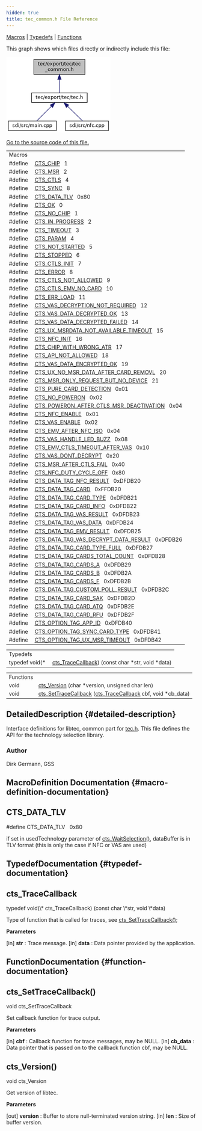 ```yaml
---
hidden: true
title: tec_common.h File Reference
---
```


[Macros](#define-members) \| [Typedefs](#typedef-members) \| [Functions](#func-members)

This graph shows which files directly or indirectly include this file:

![](tec__common_8h__dep__incl.png)

<a href="tec__common_8h_source.md">Go to the source code of this file.</a>

|  |  |
|----|----|
| Macros |  |
| #define  | <a href="group___t_e_c___t_e_c_h_n_o_l_o_g_i_e_s.md#gadbc63cc59da76fff7974cd5631f56662">CTS_CHIP</a>   1 |
| #define  | <a href="group___t_e_c___t_e_c_h_n_o_l_o_g_i_e_s.md#gaece6355aecbe1744ed15e5b41e0e6c15">CTS_MSR</a>   2 |
| #define  | <a href="group___t_e_c___t_e_c_h_n_o_l_o_g_i_e_s.md#ga56e64c2a97c61e8cb043de2852986a3a">CTS_CTLS</a>   4 |
| #define  | <a href="group___t_e_c___t_e_c_h_n_o_l_o_g_i_e_s.md#ga04faa97d1f562e3d9911be8b2e3d250f">CTS_SYNC</a>   8 |
| #define  | [CTS_DATA_TLV](#a56386219739d173835a83194608fedea)   0x80 |
| #define  | <a href="group___t_e_c___r_e_t_u_r_n___c_o_d_e_s.md#ga1952f713ce2bbfa1d8b54142ca52ecc4">CTS_OK</a>   0 |
| #define  | <a href="group___t_e_c___r_e_t_u_r_n___c_o_d_e_s.md#ga058dc7a7d6d6562dac8171ca86f5b5c0">CTS_NO_CHIP</a>   1 |
| #define  | <a href="group___t_e_c___r_e_t_u_r_n___c_o_d_e_s.md#ga7ee2b62641a168354503adbb06508deb">CTS_IN_PROGRESS</a>   2 |
| #define  | <a href="group___t_e_c___r_e_t_u_r_n___c_o_d_e_s.md#gae1d5a1303c3edd9aa78e9ed9b8c3207a">CTS_TIMEOUT</a>   3 |
| #define  | <a href="group___t_e_c___r_e_t_u_r_n___c_o_d_e_s.md#ga3e498393b2a0ebf740bb6f1e903270a0">CTS_PARAM</a>   4 |
| #define  | <a href="group___t_e_c___r_e_t_u_r_n___c_o_d_e_s.md#gad672622165e6bdf597675c829606bb62">CTS_NOT_STARTED</a>   5 |
| #define  | <a href="group___t_e_c___r_e_t_u_r_n___c_o_d_e_s.md#ga7cc5cc3d019136c0a8942e62c558b69c">CTS_STOPPED</a>   6 |
| #define  | <a href="group___t_e_c___r_e_t_u_r_n___c_o_d_e_s.md#ga1827cb909b31c770a7af3c5521253ceb">CTS_CTLS_INIT</a>   7 |
| #define  | <a href="group___t_e_c___r_e_t_u_r_n___c_o_d_e_s.md#gac7ce1e8ae224edcd06cbd17046a9f9de">CTS_ERROR</a>   8 |
| #define  | <a href="group___t_e_c___r_e_t_u_r_n___c_o_d_e_s.md#gaf0431ada300a75873e555d8ec68484c6">CTS_CTLS_NOT_ALLOWED</a>   9 |
| #define  | <a href="group___t_e_c___r_e_t_u_r_n___c_o_d_e_s.md#ga1279a0bd837c7c80b23c747bfe40310f">CTS_CTLS_EMV_NO_CARD</a>   10 |
| #define  | <a href="group___t_e_c___r_e_t_u_r_n___c_o_d_e_s.md#ga631b3ac8f6e41ecfa2aefc97296e0f75">CTS_ERR_LOAD</a>   11 |
| #define  | <a href="group___t_e_c___r_e_t_u_r_n___c_o_d_e_s.md#ga11e77d01884f12702d0652efb875c9bd">CTS_VAS_DECRYPTION_NOT_REQUIRED</a>   12 |
| #define  | <a href="group___t_e_c___r_e_t_u_r_n___c_o_d_e_s.md#ga773aac25463871c28c91a217fca64caa">CTS_VAS_DATA_DECRYPTED_OK</a>   13 |
| #define  | <a href="group___t_e_c___r_e_t_u_r_n___c_o_d_e_s.md#gac051158cd3273d316aa38227c996503a">CTS_VAS_DATA_DECRYPTED_FAILED</a>   14 |
| #define  | <a href="group___t_e_c___r_e_t_u_r_n___c_o_d_e_s.md#gadf0a2a2d0df56c222253a27bfeefdbb7">CTS_UX_MSRDATA_NOT_AVAILABLE_TIMEOUT</a>   15 |
| #define  | <a href="group___t_e_c___r_e_t_u_r_n___c_o_d_e_s.md#ga1527ff5876cd8d07fb7790fb9582ef8f">CTS_NFC_INIT</a>   16 |
| #define  | <a href="group___t_e_c___r_e_t_u_r_n___c_o_d_e_s.md#gac43b71a6f5b22f202d8d9ae853d42cf1">CTS_CHIP_WITH_WRONG_ATR</a>   17 |
| #define  | <a href="group___t_e_c___r_e_t_u_r_n___c_o_d_e_s.md#ga7dd3d4f95380f5b689a4e20aec5a33f7">CTS_API_NOT_ALLOWED</a>   18 |
| #define  | <a href="group___t_e_c___r_e_t_u_r_n___c_o_d_e_s.md#gafb45d462dce92aeffd12f7867a2c3f6c">CTS_VAS_DATA_ENCRYPTED_OK</a>   19 |
| #define  | <a href="group___t_e_c___r_e_t_u_r_n___c_o_d_e_s.md#gab88646562adf7c9201c7806c4ce3e962">CTS_UX_NO_MSR_DATA_AFTER_CARD_REMOVL</a>   20 |
| #define  | <a href="group___t_e_c___r_e_t_u_r_n___c_o_d_e_s.md#gaa49d5062e70c65550fb09392d8e955a7">CTS_MSR_ONLY_REQUEST_BUT_NO_DEVICE</a>   21 |
| #define  | <a href="group___t_e_c___s_t_a_r_t___o_p_t_i_o_n_s.md#gaeff0a0e1b335597ea1ec0781f15edb08">CTS_PURE_CARD_DETECTION</a>   0x01 |
| #define  | <a href="group___t_e_c___s_t_a_r_t___o_p_t_i_o_n_s.md#ga1073825ee49c63471bef39392d6df7e6">CTS_NO_POWERON</a>   0x02 |
| #define  | <a href="group___t_e_c___s_t_a_r_t___o_p_t_i_o_n_s.md#ga43a0e13c6472e524f11a71d9385b117e">CTS_POWERON_AFTER_CTLS_MSR_DEACTIVATION</a>   0x04 |
| #define  | <a href="group___t_e_c___s_t_a_r_t___o_p_t_i_o_n_s.md#gaafe9099680a56edd52a1258a797efa07">CTS_NFC_ENABLE</a>   0x01 |
| #define  | <a href="group___t_e_c___s_t_a_r_t___o_p_t_i_o_n_s.md#ga4678a7752f0337b236971dcd370edf93">CTS_VAS_ENABLE</a>   0x02 |
| #define  | <a href="group___t_e_c___s_t_a_r_t___o_p_t_i_o_n_s.md#ga16d617787fe23f80aae81a4c3bc944bf">CTS_EMV_AFTER_NFC_ISO</a>   0x04 |
| #define  | <a href="group___t_e_c___s_t_a_r_t___o_p_t_i_o_n_s.md#ga5edf88e1021b06efbedfd488d47ec829">CTS_VAS_HANDLE_LED_BUZZ</a>   0x08 |
| #define  | <a href="group___t_e_c___s_t_a_r_t___o_p_t_i_o_n_s.md#gaa9ca286b38f42e300648c3d445c90eb3">CTS_EMV_CTLS_TIMEOUT_AFTER_VAS</a>   0x10 |
| #define  | <a href="group___t_e_c___s_t_a_r_t___o_p_t_i_o_n_s.md#ga58a66c0d181fb53ca29ace7158f9d9fb">CTS_VAS_DONT_DECRYPT</a>   0x20 |
| #define  | <a href="group___t_e_c___s_t_a_r_t___o_p_t_i_o_n_s.md#ga16b2beeb43cad695a24390db9bee5c15">CTS_MSR_AFTER_CTLS_FAIL</a>   0x40 |
| #define  | <a href="group___t_e_c___s_t_a_r_t___o_p_t_i_o_n_s.md#gadd4d792acfce9f801d2511938028e68e">CTS_NFC_DUTY_CYCLE_OFF</a>   0x80 |
| #define  | <a href="group___t_e_c___d_a_t_a___t_a_g_s.md#gaf6119d8d13132973743201b7cbb7bb04">CTS_DATA_TAG_NFC_RESULT</a>   0xDFDB20 |
| #define  | <a href="group___t_e_c___d_a_t_a___t_a_g_s.md#ga1622a00c90e677978ff06581f4630743">CTS_DATA_TAG_CARD</a>   0xFFDB20 |
| #define  | <a href="group___t_e_c___d_a_t_a___t_a_g_s.md#gaf6eee3de6886c30697951526013d3794">CTS_DATA_TAG_CARD_TYPE</a>   0xDFDB21 |
| #define  | <a href="group___t_e_c___d_a_t_a___t_a_g_s.md#ga63ba82102b4e6fe41cea1b5ccfaf8961">CTS_DATA_TAG_CARD_INFO</a>   0xDFDB22 |
| #define  | <a href="group___t_e_c___d_a_t_a___t_a_g_s.md#ga90e89126d9d47b47ffc81f383a25f270">CTS_DATA_TAG_VAS_RESULT</a>   0xDFDB23 |
| #define  | <a href="group___t_e_c___d_a_t_a___t_a_g_s.md#ga98da116b51dd2dc960e37d72259b2bea">CTS_DATA_TAG_VAS_DATA</a>   0xDFDB24 |
| #define  | <a href="group___t_e_c___d_a_t_a___t_a_g_s.md#ga6de766623c7d58220a766c7bb6722c6f">CTS_DATA_TAG_EMV_RESULT</a>   0xDFDB25 |
| #define  | <a href="group___t_e_c___d_a_t_a___t_a_g_s.md#ga1092b3be73e407a67aa85580b4c2400a">CTS_DATA_TAG_VAS_DECRYPT_DATA_RESULT</a>   0xDFDB26 |
| #define  | <a href="group___t_e_c___d_a_t_a___t_a_g_s.md#gac639546d7913d5f57190cc84b9c72f79">CTS_DATA_TAG_CARD_TYPE_FULL</a>   0xDFDB27 |
| #define  | <a href="group___t_e_c___d_a_t_a___t_a_g_s.md#gae0ecdfeeff410e46cbe26e14ec60b193">CTS_DATA_TAG_CARDS_TOTAL_COUNT</a>   0xDFDB28 |
| #define  | <a href="group___t_e_c___d_a_t_a___t_a_g_s.md#gacd7882d48b3f77222d363198404c2d08">CTS_DATA_TAG_CARDS_A</a>   0xDFDB29 |
| #define  | <a href="group___t_e_c___d_a_t_a___t_a_g_s.md#ga5910b3f3e2c30f33f80c38db6c06cdb0">CTS_DATA_TAG_CARDS_B</a>   0xDFDB2A |
| #define  | <a href="group___t_e_c___d_a_t_a___t_a_g_s.md#gaa2a77ff11eacad346a5a279052a62f55">CTS_DATA_TAG_CARDS_F</a>   0xDFDB2B |
| #define  | <a href="group___t_e_c___d_a_t_a___t_a_g_s.md#ga3d1c310415df92df05c6ef95f1f359e5">CTS_DATA_TAG_CUSTOM_POLL_RESULT</a>   0xDFDB2C |
| #define  | <a href="group___t_e_c___d_a_t_a___t_a_g_s.md#gafd4dad5d39906ccf5556501baea1e29d">CTS_DATA_TAG_CARD_SAK</a>   0xDFDB2D |
| #define  | <a href="group___t_e_c___d_a_t_a___t_a_g_s.md#gae800761c4d8f9fea080b1119fd08cc80">CTS_DATA_TAG_CARD_ATQ</a>   0xDFDB2E |
| #define  | <a href="group___t_e_c___d_a_t_a___t_a_g_s.md#ga263dd4e8800e48d2941b9c4c89c18618">CTS_DATA_TAG_CARD_RFU</a>   0xDFDB2F |
| #define  | <a href="group___t_e_c___o_p_t_i_o_n___t_a_g_s.md#gaf932194d9ad8e368f5a4cc6ba4a66819">CTS_OPTION_TAG_APP_ID</a>   0xDFDB40 |
| #define  | <a href="group___t_e_c___o_p_t_i_o_n___t_a_g_s.md#ga10f9930ac821ef5f612690b2201f94e3">CTS_OPTION_TAG_SYNC_CARD_TYPE</a>   0xDFDB41 |
| #define  | <a href="group___t_e_c___o_p_t_i_o_n___t_a_g_s.md#gac87bf22ae5667cc2b22f86aad8218ce5">CTS_OPTION_TAG_UX_MSR_TIMEOUT</a>   0xDFDB42 |

|  |  |
|----|----|
| Typedefs |  |
| typedef void(\*  | [cts_TraceCallback](#a4d9b5e1c850295682b905f7e7dd31f64)) (const char \*str, void \*data) |

|  |  |
|----|----|
| Functions |  |
| void  | [cts_Version](#a68272ed65703130d4858d9c28c21f9b9) (char \*version, unsigned char len) |
| void  | [cts_SetTraceCallback](#a90770d44c55c14fa472396c74fec6052) ([cts_TraceCallback](#a4d9b5e1c850295682b905f7e7dd31f64) cbf, void \*cb_data) |

## DetailedDescription {#detailed-description}

Interface definitions for libtec, common part for <a href="tec_8h.md">tec.h</a>. This file defines the API for the technology selection library.

### Author

Dirk Germann, GSS

## MacroDefinition Documentation {#macro-definition-documentation}

## CTS_DATA_TLV <a href="#a56386219739d173835a83194608fedea" id="a56386219739d173835a83194608fedea"></a>

<p>#define CTS_DATA_TLV   0x80</p>

if set in usedTechnology parameter of <a href="tec_8h.md#aee5b104d8ad6e85feddb685379cdbf0c">cts_WaitSelection()</a>, dataBuffer is in TLV format (this is only the case if NFC or VAS are used)

## TypedefDocumentation {#typedef-documentation}

## cts_TraceCallback <a href="#a4d9b5e1c850295682b905f7e7dd31f64" id="a4d9b5e1c850295682b905f7e7dd31f64"></a>

<p>typedef void(\* cts_TraceCallback) (const char \*str, void \*data)</p>

Type of function that is called for traces, see [cts_SetTraceCallback()](#a90770d44c55c14fa472396c74fec6052);

**Parameters**

\[in\] **str** : Trace message. \[in\] **data** : Data pointer provided by the application.

## FunctionDocumentation {#function-documentation}

## cts_SetTraceCallback() <a href="#a90770d44c55c14fa472396c74fec6052" id="a90770d44c55c14fa472396c74fec6052"></a>

<p>void cts_SetTraceCallback</p>

Set callback function for trace output.

**Parameters**

\[in\] **cbf** : Callback function for trace messages, may be NULL. \[in\] **cb_data** : Data pointer that is passed on to the callback function cbf, may be NULL.

## cts_Version() <a href="#a68272ed65703130d4858d9c28c21f9b9" id="a68272ed65703130d4858d9c28c21f9b9"></a>

<p>void cts_Version</p>

Get version of libtec.

**Parameters**

\[out\] **version** : Buffer to store null-terminated version string. \[in\] **len** : Size of buffer version.
